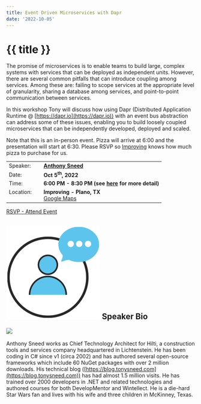 ```yaml
---
title: Event Driven Microservices with Dapr
date: '2022-10-05'
---
```

# {{ title }}

The promise of microservices is to enable teams to build large, complex systems with services that can be deployed as independent units. However, there are several common pitfalls that can introduce coupling among services. Among these are: failing to scope services at the appropriate level of granularity, sharing a database among services, and point-to-point communication between services.

In this workshop Tony will discuss how using Dapr (Distributed Application Runtime @ [https://dapr.io](https://dapr.io)) with an event bus abstraction can address some of these issues, enabling you to build loosely coupled microservices that can be independently developed, deployed and scaled.

Note that this is an in-person event. Pizza will arrive at 6:00 and the presentation will start at 6:30. Please RSVP so [Improving](https://improving.com/) knows how much pizza to purchase for us.

<table>
<tbody>
<tr><td>Speaker:</td><td>&nbsp;</td><td><b><a title="Anthony Sneed" target="_blank" href="https://blog.tonysneed.com">Anthony Sneed</a></b></td></tr>
<tr><td>Date:</td><td>&nbsp;</td><td><b>Oct 5<sup>th</sup>, 2022</b></td></tr>
<tr><td valign="top">Time:</td><td>&nbsp;</td><td><b>6:00 PM - 8:30 PM (see <a title="Location" href="/contact/">here</a> for more detail)</b></td></tr>
<tr><td valign="top">Location:</td><td>&nbsp;</td><td><b>Improving - Plano, TX</b><br><a title="Google" target="_blank" href="https://g.page/improving-dallas?share">Google Maps</a></td></tr>
</tbody>
</table>

[RSVP - Attend Event](https://www.eventbrite.com/e/event-driven-microservices-with-dapr-tickets-427850942687)

## ![](/assets/img/icons/speakerbioicon.png) Speaker Bio

<img src="https://avatars.githubusercontent.com/u/2836367?v=4" style="height: 100px;" />

Anthony Sneed works as Chief Technology Architect for Hilti, a construction tools and services company headquartered in Lichtenstein. He has been coding in C# since v1 (circa 2002) and has authored several open-source frameworks which include 60 NuGet packages with over 2 million downloads. His technical blog ([https://blog.tonysneed.com](https://blog.tonysneed.com)) has had almost 1.5 million visits. He has trained over 2000 developers in .NET and related technologies and authored courses for both DevelopMentor and Wintellect. He is a die-hard Star Wars fan and lives with his wife and three children in McKinney, Texas.
